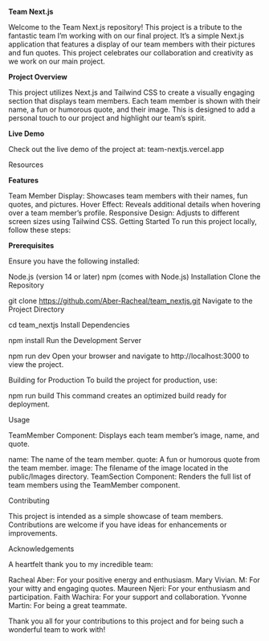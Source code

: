 **Team Next.js**


Welcome to the Team Next.js repository! This project is a tribute to the fantastic team I’m working with on our final project. It’s a simple Next.js application that features a display of our team members with their pictures and fun quotes. This project celebrates our collaboration and creativity as we work on our main project.

**Project Overview**


This project utilizes Next.js and Tailwind CSS to create a visually engaging section that displays team members. Each team member is shown with their name, a fun or humorous quote, and their image. This is designed to add a personal touch to our project and highlight our team’s spirit.

**Live Demo**


Check out the live demo of the project at: 
team-nextjs.vercel.app

Resources

**Features**


Team Member Display: Showcases team members with their names, fun quotes, and pictures.
Hover Effect: Reveals additional details when hovering over a team member’s profile.
Responsive Design: Adjusts to different screen sizes using Tailwind CSS.
Getting Started
To run this project locally, follow these steps:

**Prerequisites**


Ensure you have the following installed:

Node.js (version 14 or later)
npm (comes with Node.js)
Installation
Clone the Repository


git clone https://github.com/Aber-Racheal/team_nextjs.git
Navigate to the Project Directory


cd team_nextjs
Install Dependencies


npm install
Run the Development Server


npm run dev
Open your browser and navigate to http://localhost:3000 to view the project.

Building for Production
To build the project for production, use:


npm run build
This command creates an optimized build ready for deployment.

Usage


TeamMember Component: Displays each team member’s image, name, and quote.

name: The name of the team member.
quote: A fun or humorous quote from the team member.
image: The filename of the image located in the public/Images directory.
TeamSection Component: Renders the full list of team members using the TeamMember component.

Contributing


This project is intended as a simple showcase of team members. Contributions are welcome if you have ideas for enhancements or improvements.


Acknowledgements


A heartfelt thank you to my incredible team:

Racheal Aber: For your positive energy and enthusiasm.
Mary Vivian. M: For your witty and engaging quotes.
Maureen Njeri: For your enthusiasm and participation.
Faith Wachira: For your support and collaboration.
Yvonne Martin: For being a great teammate.

Thank you all for your contributions to this project and for being such a wonderful team to work with!

